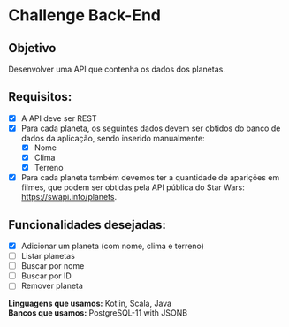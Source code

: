 # Challenge Back-End

## Objetivo
Desenvolver uma API que contenha os dados dos planetas.

## Requisitos:
- [x]  A API deve ser REST
- [x] Para cada planeta, os seguintes dados devem ser obtidos do banco de dados da aplicação, sendo inserido manualmente:
  - [x] Nome
  - [x] Clima
  - [x] Terreno
- [x] Para cada planeta também devemos ter a quantidade de aparições em filmes, que podem ser obtidas pela API pública do Star Wars: https://swapi.info/planets.

## Funcionalidades desejadas:
- [x] Adicionar um planeta (com nome, clima e terreno)
- [ ] Listar planetas
- [ ] Buscar por nome
- [ ] Buscar por ID
- [ ] Remover planeta

**Linguagens que usamos:** Kotlin, Scala, Java  
**Bancos que usamos:**  PostgreSQL-11 with JSONB
